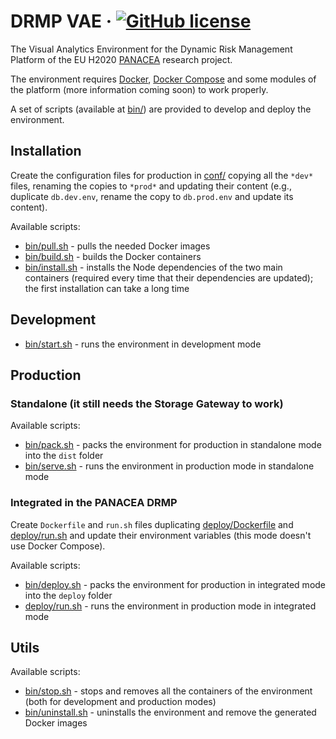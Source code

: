 # DRMP VAE &middot; [![GitHub license](https://img.shields.io/badge/license-LGPLv3-blue.svg)](./LICENSE)

The Visual Analytics Environment for the Dynamic Risk Management Platform of the EU H2020 [PANACEA](https://www.panacearesearch.eu/) research project.

The environment requires [Docker](https://www.docker.com/), [Docker Compose](https://docs.docker.com/compose/) and some modules of the platform (more information coming soon) to work properly.

A set of scripts (available at [bin/](./bin/)) are provided to develop and deploy the environment.

## Installation

Create the configuration files for production in [conf/](./conf/) copying all the `*dev*` files, renaming the copies to `*prod*` and updating their content (e.g., duplicate `db.dev.env`, rename the copy to `db.prod.env` and update its content).

Available scripts:
- [bin/pull.sh](./bin/pull.sh) - pulls the needed Docker images
- [bin/build.sh](./bin/build.sh) - builds the Docker containers
- [bin/install.sh](./bin/install.sh) - installs the Node dependencies of the two main containers (required every time that their dependencies are updated); the first installation can take a long time

## Development

- [bin/start.sh](./bin/start.sh) - runs the environment in development mode

## Production

### Standalone (it still needs the Storage Gateway to work)

Available scripts:
- [bin/pack.sh](./bin/pack.sh) - packs the environment for production in standalone mode into the `dist` folder
- [bin/serve.sh](./bin/serve.sh) - runs the environment in production mode in standalone mode

### Integrated in the PANACEA DRMP

Create `Dockerfile` and `run.sh` files duplicating [deploy/Dockerfile](./deploy/Dockerfile) and [deploy/run.sh](./deploy/run.sh) and update their environment variables (this mode doesn't use Docker Compose).

Available scripts:
- [bin/deploy.sh](./bin/deploy.sh) - packs the environment for production in integrated mode into the `deploy` folder
- [deploy/run.sh](./deploy/run.sh) - runs the environment in production mode in integrated mode

## Utils

Available scripts:
- [bin/stop.sh](./bin/stop.sh) - stops and removes all the containers of the environment (both for development and production modes)
- [bin/uninstall.sh](./bin/uninstall.sh) - uninstalls the environment and remove the generated Docker images
